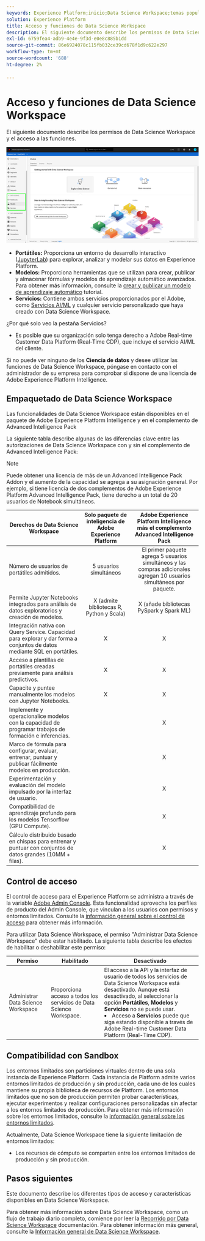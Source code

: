 ```yaml
---
keywords: Experience Platform;inicio;Data Science Workspace;temas populares;control de acceso;simulador de pruebas;paquete de inteligencia;funciones dsw;acceso dsw;Adobe Experience Platform Intelligence;inteligencia;paquete de inteligencia aep
solution: Experience Platform
title: Acceso y funciones de Data Science Workspace
description: El siguiente documento describe los permisos de Data Science Workspace y el acceso a las funciones.
exl-id: 6759fea4-adb9-4e4e-9f3d-e0e8c885b1dd
source-git-commit: 86e6924078c115fb032ce39cd678f1d9c622e297
workflow-type: tm+mt
source-wordcount: '688'
ht-degree: 2%

---
```


# Acceso y funciones de Data Science Workspace

El siguiente documento describe los permisos de Data Science Workspace y el acceso a las funciones.

![Fichas DSW](./images/access/platform-tabs.png)

- **Portátiles:** Proporciona un entorno de desarrollo interactivo ([JupyterLab](./jupyterlab/overview.md)) para explorar, analizar y modelar sus datos en Experience Platform.
- **Modelos:** Proporciona herramientas que se utilizan para crear, publicar y almacenar fórmulas y modelos de aprendizaje automático avanzados. Para obtener más información, consulte la [crear y publicar un modelo de aprendizaje automático](./models-recipes/create-publish-model.md) tutorial.
- **Servicios:** Contiene ambos servicios proporcionados por el Adobe, como [Servicios AI/ML](../intelligent-services/home.md) y cualquier servicio personalizado que haya creado con Data Science Workspace.

¿Por qué solo veo la pestaña Servicios?

- Es posible que su organización solo tenga derecho a Adobe Real-time Customer Data Platform (Real-Time CDP), que incluye el servicio AI/ML del cliente.

Si no puede ver ninguno de los **Ciencia de datos** y desee utilizar las funciones de Data Science Workspace, póngase en contacto con el administrador de su empresa para comprobar si dispone de una licencia de Adobe Experience Platform Intelligence.

## Empaquetado de Data Science Workspace

Las funcionalidades de Data Science Workspace están disponibles en el paquete de Adobe Experience Platform Intelligence y en el complemento de Advanced Intelligence Pack

La siguiente tabla describe algunas de las diferencias clave entre las autorizaciones de Data Science Workspace con y sin el complemento de Advanced Intelligence Pack:

>[!NOTE]
>
>Puede obtener una licencia de más de un Advanced Intelligence Pack Addon y el aumento de la capacidad se agrega a su asignación general. Por ejemplo, si tiene licencia de dos complementos de Adobe Experience Platform Advanced Intelligence Pack, tiene derecho a un total de 20 usuarios de Notebook simultáneos.

| Derechos de Data Science Workspace | Solo paquete de inteligencia de Adobe Experience Platform | Adobe Experience Platform Intelligence más el complemento Advanced Intelligence Pack |
| --- | :---: | :---: |
| Número de usuarios de portátiles admitidos. | 5 usuarios simultáneos | El primer paquete agrega 5 usuarios simultáneos y las compras adicionales agregan 10 usuarios simultáneos por paquete. |
| Permite Jupyter Notebooks integrados para análisis de datos exploratorios y creación de modelos. | X (admite bibliotecas R, Python y Scala) | X (añade bibliotecas PySpark y Spark ML) |
| Integración nativa con Query Service. Capacidad para explorar y dar forma a conjuntos de datos mediante SQL en portátiles. | X | X |
| Acceso a plantillas de portátiles creadas previamente para análisis predictivos. | X | X |
| Capacite y puntee manualmente los modelos con Jupyter Notebooks. | X | X |
| Implemente y operacionalice modelos con la capacidad de programar trabajos de formación e inferencias. |  | X |
| Marco de fórmula para configurar, evaluar, entrenar, puntuar y publicar fácilmente modelos en producción. |  | X |
| Experimentación y evaluación del modelo impulsado por la interfaz de usuario. |  | X |
| Compatibilidad de aprendizaje profundo para los modelos Tensorflow (GPU Compute). |  | X |
| Cálculo distribuido basado en chispas para entrenar y puntuar con conjuntos de datos grandes (10MM + filas). |  | X |

## Control de acceso

El control de acceso para el Experience Platform se administra a través de la variable [Adobe Admin Console](https://adminconsole.adobe.com). Esta funcionalidad aprovecha los perfiles de producto del Admin Console, que vinculan a los usuarios con permisos y entornos limitados. Consulte la [información general sobre el control de acceso](../access-control/home.md) para obtener más información.

Para utilizar Data Science Workspace, el permiso &quot;Administrar Data Science Workspace&quot; debe estar habilitado. La siguiente tabla describe los efectos de habilitar o deshabilitar este permiso:

| Permiso | Habilitado | Desactivado |
|---|---|---|
| Administrar Data Science Workspace | Proporciona acceso a todos los servicios de Data Science Workspace. | El acceso a la API y la interfaz de usuario de todos los servicios de Data Science Workspace está desactivado. Aunque está desactivado, al seleccionar la opción **Portátiles**, **Modelos** y **Servicios** no se puede usar. <li>Acceso a **Servicios** puede que siga estando disponible a través de Adobe Real-time Customer Data Platform (Real-Time CDP).</li> |

## Compatibilidad con Sandbox

Los entornos limitados son particiones virtuales dentro de una sola instancia de Experience Platform. Cada instancia de Platform admite varios entornos limitados de producción y sin producción, cada uno de los cuales mantiene su propia biblioteca de recursos de Platform. Los entornos limitados que no son de producción permiten probar características, ejecutar experimentos y realizar configuraciones personalizadas sin afectar a los entornos limitados de producción. Para obtener más información sobre los entornos limitados, consulte la [información general sobre los entornos limitados](../sandboxes/home.md).

Actualmente, Data Science Workspace tiene la siguiente limitación de entornos limitados:

- Los recursos de cómputo se comparten entre los entornos limitados de producción y sin producción.

## Pasos siguientes

Este documento describe los diferentes tipos de acceso y características disponibles en Data Science Workspace.

Para obtener más información sobre Data Science Workspace, como un flujo de trabajo diario completo, comience por leer la [Recorrido por Data Science Workspace](./walkthrough.md) documentación. Para obtener información más general, consulte la [Información general de Data Science Workspace](./home.md).
